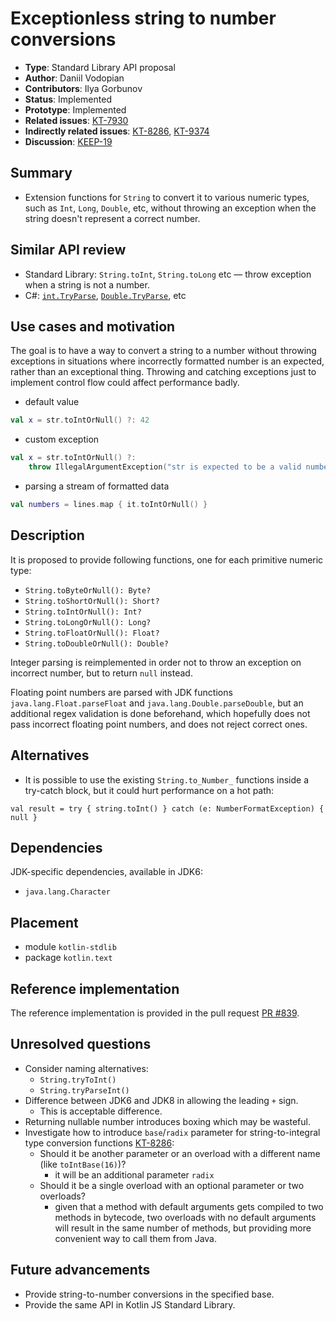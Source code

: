 # Exceptionless string to number conversions

* **Type**: Standard Library API proposal
* **Author**: Daniil Vodopian
* **Contributors**: Ilya Gorbunov
* **Status**: Implemented
* **Prototype**: Implemented
* **Related issues**: [KT-7930](https://youtrack.jetbrains.com/issue/KT-7930)
* **Indirectly related issues**: [KT-8286](https://youtrack.jetbrains.com/issue/KT-8286), [KT-9374](https://youtrack.jetbrains.com/issue/KT-9374)
* **Discussion**: [KEEP-19](https://github.com/Kotlin/KEEP/issues/19)

## Summary

* Extension functions for `String` to convert it to various numeric types, such as `Int`, `Long`, `Double`, etc,
without throwing an exception when the string doesn't represent a correct number.

## Similar API review

* Standard Library: `String.toInt`, `String.toLong` etc — throw exception when a string is not a number.
* C#: [`int.TryParse`](https://msdn.microsoft.com/en-us/library/f02979c7(v=vs.110).aspx),
[`Double.TryParse`](https://msdn.microsoft.com/en-us/library/994c0zb1(v=vs.110).aspx), etc

## Use cases and motivation

The goal is to have a way to convert a string to a number without throwing exceptions in situations
where incorrectly formatted number is an expected, rather than an exceptional thing.
Throwing and catching exceptions just to implement control flow could affect performance badly.

- default value
```kotlin
val x = str.toIntOrNull() ?: 42
```

- custom exception
```kotlin
val x = str.toIntOrNull() ?:
    throw IllegalArgumentException("str is expected to be a valid number, but was '$str'")
```

- parsing a stream of formatted data
```kotlin
val numbers = lines.map { it.toIntOrNull() }
```

## Description

It is proposed to provide following functions, one for each primitive numeric type:

* `String.toByteOrNull(): Byte?`
* `String.toShortOrNull(): Short?`
* `String.toIntOrNull(): Int?`
* `String.toLongOrNull(): Long?`
* `String.toFloatOrNull(): Float?`
* `String.toDoubleOrNull(): Double?`

Integer parsing is reimplemented in order not to throw an exception on incorrect number, but to return `null` instead.

Floating point numbers are parsed with JDK functions `java.lang.Float.parseFloat` and `java.lang.Double.parseDouble`,
but an additional regex validation is done beforehand, which hopefully does not pass incorrect floating point numbers,
and does not reject correct ones.

## Alternatives

* It is possible to use the existing `String.to_Number_` functions inside a try-catch block,
but it could hurt performance on a hot path:

```
val result = try { string.toInt() } catch (e: NumberFormatException) { null }
```

## Dependencies

JDK-specific dependencies, available in JDK6:

* `java.lang.Character`

## Placement

- module `kotlin-stdlib`
- package `kotlin.text`

## Reference implementation

The reference implementation is provided in the pull request [PR #839](https://github.com/JetBrains/kotlin/pull/839).


## Unresolved questions

* Consider naming alternatives:
    * `String.tryToInt()`
    * `String.tryParseInt()`
* Difference between JDK6 and JDK8 in allowing the leading `+` sign.
    * This is acceptable difference.
* Returning nullable number introduces boxing which may be wasteful.
* Investigate how to introduce `base`/`radix` parameter for string-to-integral type conversion functions [KT-8286](https://youtrack.jetbrains.com/issue/KT-8286):
    * Should it be another parameter or an overload with a different name (like `toIntBase(16)`)?
        - it will be an additional parameter `radix`
    * Should it be a single overload with an optional parameter or two overloads?
        - given that a method with default arguments gets compiled to two methods in bytecode, two overloads with no default arguments 
        will result in the same number of methods, but providing more convenient way to call them from Java.

## Future advancements

* Provide string-to-number conversions in the specified base.
* Provide the same API in Kotlin JS Standard Library.

